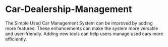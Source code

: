 # Car-Dealership-Management
The Simple Used Car Management System can be improved by adding more features. These enhancements can make the system more versatile and user-friendly. Adding new tools can help users manage used cars more efficiently.


